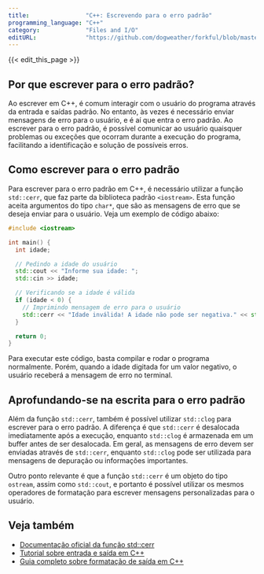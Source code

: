 ```yaml
---
title:                "C++: Escrevendo para o erro padrão"
programming_language: "C++"
category:             "Files and I/O"
editURL:              "https://github.com/dogweather/forkful/blob/master/content/pt/cpp/writing-to-standard-error.md"
---
```


{{< edit_this_page >}}

## Por que escrever para o erro padrão?

Ao escrever em C++, é comum interagir com o usuário do programa através da entrada e saídas padrão. No entanto, às vezes é necessário enviar mensagens de erro para o usuário, e é aí que entra o erro padrão. Ao escrever para o erro padrão, é possível comunicar ao usuário quaisquer problemas ou exceções que ocorram durante a execução do programa, facilitando a identificação e solução de possíveis erros.

## Como escrever para o erro padrão

Para escrever para o erro padrão em C++, é necessário utilizar a função `std::cerr`, que faz parte da biblioteca padrão `<iostream>`. Esta função aceita argumentos do tipo `char*`, que são as mensagens de erro que se deseja enviar para o usuário. Veja um exemplo de código abaixo:

```C++
#include <iostream>

int main() {
  int idade;

  // Pedindo a idade do usuário
  std::cout << "Informe sua idade: ";
  std::cin >> idade;

  // Verificando se a idade é válida
  if (idade < 0) {
    // Imprimindo mensagem de erro para o usuário
    std::cerr << "Idade inválida! A idade não pode ser negativa." << std::endl;
  }

  return 0;
}
```

Para executar este código, basta compilar e rodar o programa normalmente. Porém, quando a idade digitada for um valor negativo, o usuário receberá a mensagem de erro no terminal.

## Aprofundando-se na escrita para o erro padrão

Além da função `std::cerr`, também é possível utilizar `std::clog` para escrever para o erro padrão. A diferença é que `std::cerr` é desalocada imediatamente após a execução, enquanto `std::clog` é armazenada em um buffer antes de ser desalocada. Em geral, as mensagens de erro devem ser enviadas através de `std::cerr`, enquanto `std::clog` pode ser utilizada para mensagens de depuração ou informações importantes.

Outro ponto relevante é que a função `std::cerr` é um objeto do tipo `ostream`, assim como `std::cout`, e portanto é possível utilizar os mesmos operadores de formatação para escrever mensagens personalizadas para o usuário.

## Veja também

- [Documentação oficial da função std::cerr](https://www.cplusplus.com/reference/iostream/cerr/)
- [Tutorial sobre entrada e saída em C++](https://www.geeksforgeeks.org/basic-input-output-c/)
- [Guia completo sobre formatação de saída em C++](https://www.tutorialspoint.com/cplusplus/cpp_data_output.htm)